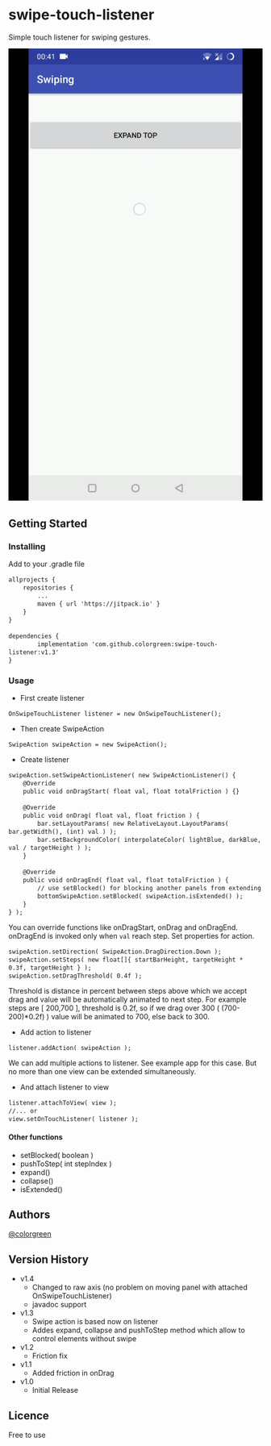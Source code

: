 # swipe-touch-listener

Simple touch listener for swiping gestures.

![presentation gif](/screenshots/main.gif)

## Getting Started

### Installing

Add to your .gradle file

```
allprojects {
    repositories {
        ...
        maven { url 'https://jitpack.io' }
    }
}
    
dependencies {
        implementation 'com.github.colorgreen:swipe-touch-listener:v1.3'
}
```

### Usage

* First create listener
```
OnSwipeTouchListener listener = new OnSwipeTouchListener();
```
* Then create SwipeAction
```
SwipeAction swipeAction = new SwipeAction();
```
* Create listener
```
swipeAction.setSwipeActionListener( new SwipeActionListener() {
    @Override
    public void onDragStart( float val, float totalFriction ) {}

    @Override
    public void onDrag( float val, float friction ) {
        bar.setLayoutParams( new RelativeLayout.LayoutParams( bar.getWidth(), (int) val ) );
        bar.setBackgroundColor( interpolateColor( lightBlue, darkBlue, val / targetHeight ) );
    }

    @Override
    public void onDragEnd( float val, float totalFriction ) {
        // use setBlocked() for blocking another panels from extending
        bottomSwipeAction.setBlocked( swipeAction.isExtended() );
    }
} );
```
You can override functions like onDragStart, onDrag and onDragEnd. onDragEnd is invoked only when ```val``` reach step.
Set properties for action.
```
swipeAction.setDirection( SwipeAction.DragDirection.Down );
swipeAction.setSteps( new float[]{ startBarHeight, targetHeight * 0.3f, targetHeight } );
swipeAction.setDragThreshold( 0.4f );
```
Threshold is distance in percent between steps above which we accept drag and value will be automatically animated to next step.
For example steps are [ 200,700 ], threshold is 0.2f, so if we drag over 300 ( (700-200)*0.2f) ) value will be animated to 700, else back to 300.

* Add action to listener
```
listener.addAction( swipeAction );
```
We can add multiple actions to listener. See example app for this case. But no more than one view can be extended simultaneously.
* And attach listener to view
```
listener.attachToView( view );
//... or
view.setOnTouchListener( listener );
```

#### Other functions

* setBlocked( boolean )
* pushToStep( int stepIndex )
* expand()
* collapse()
* isExtended()

## Authors

[@colorgreen](https://github.com/colorgreen)

## Version History
* v1.4
    * Changed to raw axis (no problem on moving panel with attached OnSwipeTouchListener)
    * javadoc support 
* v1.3
    * Swipe action is based now on listener
    * Addes expand, collapse and pushToStep method which allow to control elements without swipe
* v1.2
    * Friction fix
* v1.1
    * Added friction in onDrag
* v1.0
    * Initial Release

## Licence
 Free to use